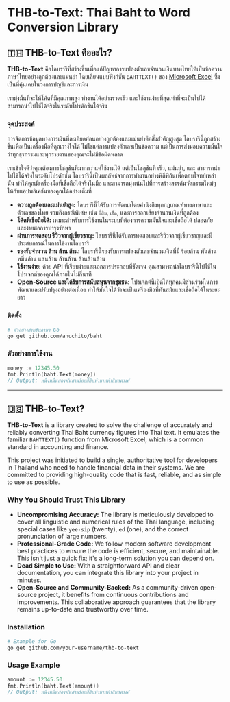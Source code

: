 # THB-to-Text: Thai Baht to Word Conversion Library

## 🇹🇭 THB-to-Text คืออะไร?

**THB-to-Text** คือไลบรารีที่สร้างขึ้นเพื่อแก้ปัญหาการแปลงตัวเลขจำนวนเงินบาทไทยให้เป็นข้อความภาษาไทยอย่างถูกต้องและแม่นยำ โดยเลียนแบบฟังก์ชัน `BAHTTEXT()` ของ [Microsoft Excel](https://support.microsoft.com/en-us/office/bahttext-function-5ba4d0b4-abd3-4325-8d22-7a92d59aab9c) ซึ่งเป็นที่คุ้นเคยในวงการบัญชีและการเงิน

เรามุ่งมั่นที่จะให้โค้ดที่มีคุณภาพสูง ทำงานได้อย่างรวดเร็ว และใช้งานง่ายที่สุดเท่าที่จะเป็นไปได้ สามารถนำไปใช้ได้จริงในระดับโปรดักชันได้จริง

### จุดประสงค์

การจัดการข้อมูลทางการเงินที่ละเอียดอ่อนอย่างถูกต้องและแม่นยำคือสิ่งสำคัญสูงสุด ไลบรารีนี้ถูกสร้างขึ้นเพื่อเป็นเครื่องมือที่คุณวางใจได้ ไม่ใช่แค่การแปลงตัวเลขเป็นข้อความ แต่เป็นการส่งมอบความมั่นใจว่าทุกธุรกรรมและทุกรายงานของคุณจะไม่มีข้อผิดพลาด

เราเข้าใจดีว่าคุณต้องการโซลูชันที่มากกว่าแค่ใช้งานได้ แต่เป็นโซลูชันที่ เร็ว, แม่นยำ, และ สามารถนำไปใช้ได้จริงในระดับโปรดักชัน  ไลบรารีนี้เป็นผลลัพธ์จากการทำงานอย่างพิถีพิถันเพื่อตอบโจทย์เหล่านั้น ทำให้คุณมีเครื่องมือที่เชื่อถือได้จริงในมือ และสามารถมุ่งเน้นไปที่การสร้างสรรค์นวัตกรรมใหม่ๆ ให้กับแอปพลิเคชันของคุณได้อย่างเต็มที่

  * **ความถูกต้องและแม่นยำสูง:** ไลบรารีนี้ได้รับการพัฒนาโดยคำนึงถึงทุกกฎเกณฑ์ทางภาษาและตัวเลขของไทย รวมถึงกรณีพิเศษ เช่น `ยี่สิบ`, `เอ็ด`, และการออกเสียงจำนวนเงินที่ถูกต้อง
  * **โค้ดที่เชื่อถือได้:** เหมาะสำหรับการใช้งานในระบบที่ต้องการความมั่นใจและเชื่อถือได้ ปลอดภัย และง่ายต่อการบำรุงรักษา
  * **ผ่านการทดสอบ รีวิวจากผู้เชี่ยวชาญ:** ไลบรารีนี้ได้รับการทดสอบและรีวิวจากผู้เชี่ยวชาญและมีประสบการณ์ในการใช้งานไลบรารี
  * **รองรับจำนวน ล้าน ล้าน ล้าน:** ไลบรารีนี้รองรับการแปลงตัวเลขจำนวนเงินที่มี ร้อยล้าน พันล้าน หมื่นล้าน แสนล้าน ล้านล้าน ล้านล้านล้าน
  * **ใช้งานง่าย:** ด้วย API ที่เรียบง่ายและเอกสารประกอบที่ชัดเจน คุณสามารถนำไลบรารีนี้ไปใช้ในโปรเจกต์ของคุณได้ภายในไม่กี่นาที
  * **Open-Source และได้รับการสนับสนุนจากชุมชน:** โปรเจกต์นี้เปิดให้ทุกคนมีส่วนร่วมในการพัฒนาและปรับปรุงอย่างต่อเนื่อง ทำให้มั่นใจได้ว่าจะเป็นเครื่องมือที่ทันสมัยและเชื่อถือได้ในระยะยาว

### ติดตั้ง

```bash
# ตัวอย่างสำหรับภาษา Go
go get github.com/anuchito/baht
```

### ตัวอย่างการใช้งาน

```go
money := 12345.50
fmt.Println(baht.Text(money))
// Output: หนึ่งหมื่นสองพันสามร้อยสี่สิบห้าบาทห้าสิบสตางค์
```

-----

## 🇺🇸 THB-to-Text?

**THB-to-Text** is a library created to solve the challenge of accurately and reliably converting Thai Baht currency figures into Thai text. It emulates the familiar `BAHTTEXT()` function from Microsoft Excel, which is a common standard in accounting and finance.

This project was initiated to build a single, authoritative tool for developers in Thailand who need to handle financial data in their systems. We are committed to providing high-quality code that is fast, reliable, and as simple to use as possible.

### Why You Should Trust This Library

  * **Uncompromising Accuracy:** The library is meticulously developed to cover all linguistic and numerical rules of the Thai language, including special cases like `yee-sip` (twenty), `ed` (one), and the correct pronunciation of large numbers.
  * **Professional-Grade Code:** We follow modern software development best practices to ensure the code is efficient, secure, and maintainable. This isn't just a quick fix; it's a long-term solution you can depend on.
  * **Dead Simple to Use:** With a straightforward API and clear documentation, you can integrate this library into your project in minutes.
  * **Open-Source and Community-Backed:** As a community-driven open-source project, it benefits from continuous contributions and improvements. This collaborative approach guarantees that the library remains up-to-date and trustworthy over time.

### Installation

```bash
# Example for Go
go get github.com/your-username/thb-to-text
```

### Usage Example

```go
amount := 12345.50
fmt.Println(baht.Text(amount))
// Output: หนึ่งหมื่นสองพันสามร้อยสี่สิบห้าบาทห้าสิบสตางค์
```